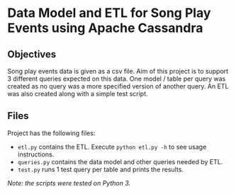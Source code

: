 # Data Model and ETL for Song Play Events using Apache Cassandra

## Objectives
Song play events data is given as a csv file. Aim of this project is to support 3 different queries expected on this data. One model / table per query was created as no query was a more specified version of another query. An ETL was also created along with a simple test script. 

## Files
Project has the following files:
- `etl.py` contains the ETL. Execute `python etl.py -h` to see usage instructions.
- `queries.py` contains the data model and other queries needed by ETL.
- `test.py` runs 1 test query per table and prints the results.

*Note: the scripts were tested on Python 3.*
